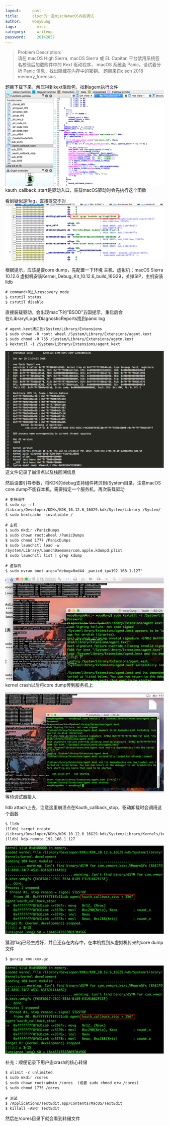 ```yaml
---
layout:     post
title:      ciscn的一道misc与macOS内核调试
author:     wooy0ung
tags: 		  misc
category:	  writeup
password:	  20142857
---
```



>Problem Description:  
>请在 macOS High Sierra, macOS Sierra 或 EL Capitan 平台禁用系统签名校验后加载附件中的 Kext 驱动程序，
>macOS 系统会 Panic。请试着分析 Panic 信息，找出隐藏在内存中的密钥。
>题目来自ciscn 2018 memory_forensics
<!-- more -->


题目下载下来，解压得到kext驱动包，找到agent执行文件
![](/assets/img/writeup/2018-05-01-ciscn-2018-memory-forensics/0x001.png)
kauth_callback_start是驱动入口，装载macOS驱动时会先执行这个函数

看到疑似是flag，直接提交不对
![](/assets/img/writeup/2018-05-01-ciscn-2018-memory-forensics/0x002.png)

根据提示，应该是要core dump，先配置一下环境
主机、虚拟机：macOS Sierra 10.12.6
虚拟机安装Kernel_Debug_Kit_10.12.6_build_16G29，关掉SIP，主机安装lldb

```
# command+R进入rescovery mode 
$ csrutil status
$ csrutil disable
```


直接装载驱动，会出现mac下的“BSOD”五国提示，重启后会在/Library/Logs/DiagnosticReports找到panic log
```
# agent.kext拷贝到/System/Library/Extensions
$ sudo chown -R root: wheel /System/Library/Extensions/agent.kext
$ sudo chmod -R 755 /System/Library/Extensions/agetn.kext
$ kextutil -i /System/Library/Extensions/agent.kext
```
![](/assets/img/writeup/2018-05-01-ciscn-2018-memory-forensics/0x003.png)
这文件记录了崩溃点以及栈回溯信息

然后设置引导参数，将KDK的debug支持组件拷贝到/System目录，注意macOS core dump不能存本机，需要指定一个服务机，再次装载驱动
```
# 支持组件
$ sudo cp -rf /Library/Developer/KDKs/KDK_10.12.6_16G29.kdk/System/Library /System/
$ sudo kextcache -invalidate /

# 主机
$ sudo mkdir /PanicDumps
$ sudo chown root:wheel /PanicDumps
$ sudo chmod 1777 /PanicDumps
$ sudo launchctl load -w /System/Library/LaunchDaemons/com.apple.kdumpd.plist
$ sudo launchctl list | grep kdump

# 虚拟机
$ sudo nvram boot-args="debug=0xd44 _panicd_ip=192.168.1.127"
```
![](/assets/img/writeup/2018-05-01-ciscn-2018-memory-forensics/0x004.png)
kernel crash以后将core dump传到服务机上

![](/assets/img/writeup/2018-05-01-ciscn-2018-memory-forensics/0x005.png)
等待调试器接入

lldb attach上去，注意这里崩溃点在Kauth_callback_stop，驱动卸载时会调用这个函数
```
$ lldb
(lldb) target create /Library/Developer/KDKs/KDK_10.12.6_16G29.kdk/System/Library/Kernels/kernel.development
(lldb) kdp-remote 192.168.1.127
```
![](/assets/img/writeup/2018-05-01-ciscn-2018-memory-forensics/0x006.png)

猜测flag已经生成好，并且还存在内存中，在本机找到从虚拟机传来的core dump文件
```
$ gunzip xnu-xxx.gz
```
![](/assets/img/writeup/2018-05-01-ciscn-2018-memory-forensics/0x006.png)

补充：顺便记录下用户态crash的核心转储

```
$ ulimit -c unlimited
$ sudo mkdir /cores
$ sudo chown root:admin /cores	(或者 sudo chmod o+w /cores)
$ sudo chmod 1775 /cores

# 测试
$ /Applications/TextEdit.app/Contents/MacOS/TextEdit
$ killall -ABRT TextEdit
```
然后在/cores目录下就会看到转储文件